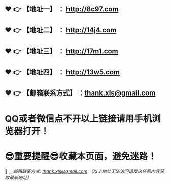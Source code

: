 :heart: :point_right: 【地址一】 ： http://8c97.com 
------
:heart: :point_right: 【地址二】 ： http://14j4.com
------
:heart: :point_right: 【地址三】 ： http://17m1.com
------
:heart: :point_right: 【地址四】 ： http://13w5.com
------
:heart: :point_right: 【邮箱联系方式】 ：thank.xls@gmail.com
------
# QQ或者微信点不开以上链接请用手机浏览器打开！
# :sunglasses:重要提醒:sunglasses:收藏本页面，避免迷路！
:e-mail: ___邮箱联系方式: thank.xls@gmail.com （以上地址无法访问请发送任意内容获取最新地址）_
